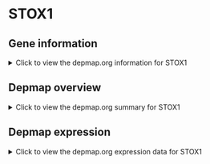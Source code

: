 <h1>STOX1</h1>

<h2>Gene information</h2>
<details>
  <summary>Click to view the depmap.org information for STOX1</summary>
  <iframe src="https://depmap.org/portal/gene/STOX1?tab=about" style="border:none;width:100%;height:800px"></iframe>
</details>

<h2>Depmap overview</h2>
<details>
  <summary>Click to view the depmap.org summary for STOX1</summary>
  <iframe src="https://depmap.org/portal/gene/STOX1?tab=overview" style="border:none;width:100%;height:800px"></iframe>
</details>

<h2>Depmap expression</h2>
<details>
  <summary>Click to view the depmap.org expression data for STOX1</summary>
  <iframe src="https://depmap.org/portal/gene/STOX1?tab=characterization" style="border:none;width:100%;height:800px"></iframe>
</details>


<!--
<h2>Reactome Pathway diagram</h2>
<details>
  <summary>Click to view Reactome pathway for STOX1</summary>
  PNAME
</details>
-->


